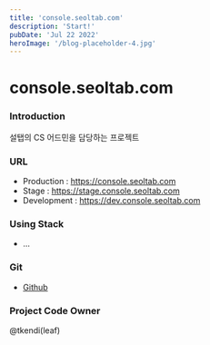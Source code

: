 ```yaml
---
title: 'console.seoltab.com'
description: 'Start!'
pubDate: 'Jul 22 2022'
heroImage: '/blog-placeholder-4.jpg'
---
```


# console.seoltab.com

### Introduction
설탭의 CS 어드민을 담당하는 프로젝트

### URL
- Production : <a href="https://console.seoltab.com" target="_blank">https://console.seoltab.com</a>
- Stage : <a href="https://stage.console.seoltab.com" target="_blank">https://stage.console.seoltab.com</a>
- Development : <a href="https://dev.console.seoltab.com" target="_blank">https://dev.console.seoltab.com</a>

### Using Stack
- ...

### Git
- <a href="https://github.com/GoodOnuii/console.seoltab.com" target="_blank">Github</a>

### Project Code Owner
@tkendi(leaf) 
